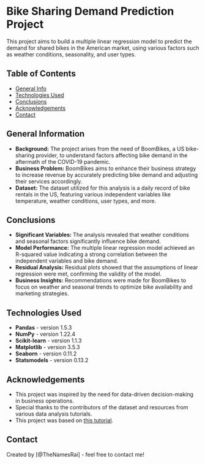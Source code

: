 # Bike Sharing Demand Prediction Project
This project aims to build a multiple linear regression model to predict the demand for shared bikes in the American market, using various factors such as weather conditions, seasonality, and user types.

## Table of Contents
- [General Info](#general-information)
- [Technologies Used](#technologies-used)
- [Conclusions](#conclusions)
- [Acknowledgements](#acknowledgements)
- [Contact](#contact)

## General Information
- **Background:** The project arises from the need of BoomBikes, a US bike-sharing provider, to understand factors affecting bike demand in the aftermath of the COVID-19 pandemic. 
- **Business Problem:** BoomBikes aims to enhance their business strategy to increase revenue by accurately predicting bike demand and adjusting their services accordingly.
- **Dataset:** The dataset utilized for this analysis is a daily record of bike rentals in the US, featuring various independent variables like temperature, weather conditions, user types, and more.

## Conclusions
- **Significant Variables:** The analysis revealed that weather conditions and seasonal factors significantly influence bike demand.
- **Model Performance:** The multiple linear regression model achieved an R-squared value indicating a strong correlation between the independent variables and bike demand.
- **Residual Analysis:** Residual plots showed that the assumptions of linear regression were met, confirming the validity of the model.
- **Business Insights:** Recommendations were made for BoomBikes to focus on weather and seasonal trends to optimize bike availability and marketing strategies.

## Technologies Used
- **Pandas** - version 1.5.3
- **NumPy** - version 1.22.4
- **Scikit-learn** - version 1.1.3
- **Matplotlib** - version 3.5.3
- **Seaborn** - version 0.11.2
- **Statsmodels** - version 0.13.2

## Acknowledgements
- This project was inspired by the need for data-driven decision-making in business operations.
- Special thanks to the contributors of the dataset and resources from various data analysis tutorials.
- This project was based on [this tutorial](https://www.example.com).

## Contact
Created by [@TheNamesRai] - feel free to contact me!
